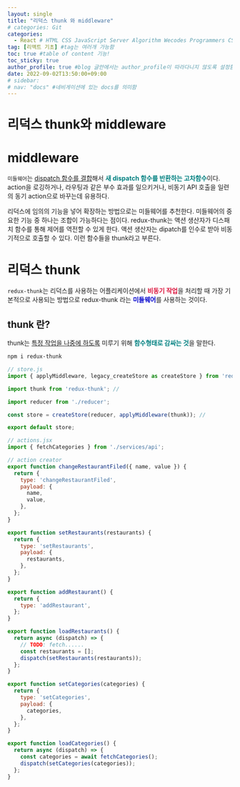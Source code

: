 ```yaml
---
layout: single
title: "리덕스 thunk 와 middleware"
# categories: Git
categories:
  - React # HTML CSS JavaScript Server Algorithm Wecodes Programmers CS Github Blog
tag: [리액트 기초] #tag는 여러개 가능함
toc: true #table of content 기능!
toc_sticky: true
author_profile: true #blog 글안에서는 author_profile이 따라다니지 않도록 설정함
date: 2022-09-02T13:50:00+09:00
# sidebar:
# nav: "docs" #네비게이션에 있는 docs를 의미함
---
```

<style>
.crimson {
  color: crimson;
  font-weight: bold;
}

.mediumblue {
  color: mediumblue;
  font-weight: bold;
}

.teal {
  color: teal;
  font-weight: bold;
}

.forestgreen {
  color: foresgreen;
  font-weight: bold;
}
</style>
# 리덕스 thunk와 middleware
# middleware
`미들웨어`는 <u>dispatch 함수를 결합</u>해서 <span class="teal">새 dispatch 함수를 반환하는 고차함수</span>이다. action을 로깅하거나, 라우팅과 같은 부수 효과를 일으키거나, 비동기 API 호출을 일련의 동기 action으로 바꾸는데 유용하다.

리덕스에 임의의 기능을 넣어 확장하는 방법으로는 미들웨어를 추천한다. 미들웨어의 중요한 기능 중 하나는 조합이 가능하다는 점이다. redux-thunk는 액션 생산자가 디스패치 함수를 통해 제어를 역전할 수 있게 한다. 액션 생산자는 dipatch를 인수로 받아 비동기적으로 호출할 수 있다. 이런 함수들을 thunk라고 부른다.

# 리덕스 thunk
`redux-thunk`는 리덕스를 사용하는 어플리케이션에서 <span class="crimson">비동기 작업</span>을 처리할 때 가장 기본적으로 사용되는 방법으로 redux-thunk 라는 <span class="mediumblue">미들웨어</span>를 사용하는 것이다. 

## thunk 란?
thunk는 <u>특정 작업을 나중에 하도록</u> 미루기 위해 <span class="teal">함수형태로 감싸는 것</span>을 말한다. 






```bash
npm i redux-thunk
```

```jsx
// store.js
import { applyMiddleware, legacy_createStore as createStore } from 'redux';

import thunk from 'redux-thunk'; //

import reducer from './reducer';

const store = createStore(reducer, applyMiddleware(thunk)); //

export default store;
```

```jsx
// actions.jsx
import { fetchCategories } from './services/api';

// action creator
export function changeRestaurantFiled({ name, value }) {
  return {
    type: 'changeRestaurantFiled',
    payload: {
      name,
      value,
    },
  };
}

export function setRestaurants(restaurants) {
  return {
    type: 'setRestaurants',
    payload: {
      restaurants,
    },
  };
}

export function addRestaurant() {
  return {
    type: 'addRestaurant',
  };
}

export function loadRestaurants() {
  return async (dispatch) => {
    // TODO: fetch......
    const restaurants = [];
    dispatch(setRestaurants(restaurants));
  };
}

export function setCategories(categories) {
  return {
    type: 'setCategories',
    payload: {
      categories,
    },
  };
}

export function loadCategories() {
  return async (dispatch) => {
    const categories = await fetchCategories();
    dispatch(setCategories(categories));
  };
}
```


<!-- ① ② ③ ④ ⑤ ⑥ ⑦ ⑧ ⑨-->

<!-- ### 2. Link 넣기

```

유형 1: (설명어를 입력) : [gunhee's coding blog](https://gunhee-jeong.github.io/)
유형 2: (URL 자동연결) : <https://gunhee-jeong.github.io/>
유형 3: (동일 파일 내 '문단으로 이동') : [1. Header로 이동](###-1-header)

```

유형 1: (설명어를 입력) : [gunhee's coding blog](https://gunhee-jeong.github.io/)
유형 2: (URL 자동연결) : <https://gunhee-jeong.github.io/>
유형 3: (동일 파일 내 '문단으로 이동') : [1. Header로 이동](#1-header)
유형 3의 방법

1. 특수문자를 제거
2. 스페이스는 -로 바꾸고
3. 대문자는 소문자로!
   그래서 ### 1. Header -> #1-header

## Link: [google][https://www.google.com/]

### 3. 수평선

```

---

```

---

### 4. 라인 바꾸기

```

스페이스바를 2번 눌러주면 다음칸으로
이동할 수 있어요!

```

---

스페이스바를 2번 눌러주면
다음칸으로 이동할 수 있어요!

### 5. list 만들기

```

1. 1번
2. 2번
3. 3번

- 순서없는 list
  - 순서없는 list
    - 순서없는 list

```

1. 1번
2. 2번
3. 3번

- 순서없는 list
  - 순서없는 list
    - 순서없는 list

---

### 6. font 관련

```

**진하게** -> 볼드
_기울여서_ -> 이탤릭체
~~취소선~~ -> 취소선

<ul>밑줄넣기</ul> -> 밑줄
<span style="color:red">빨간 글씨</span> -> 글자색
이것이 `인라인` 입니다 -> 인라인 코드
```

**진하게** -> 볼드
_기울여서_ -> 이탤릭체
~~취소선~~ -> 취소선
<u>밑줄넣기</u> -> 밑줄
<span style="color:red">빨간 글씨</span>
이것이 `인라인` 입니다 -> 인라인 코드

---

### 7. 인용구문

```
> coding
>
> > JavaScript
> >
> > > 내가 프짱!
```

> coding
>
> > JavaScript
> >
> > > 내가 프짱!

---

### 8. 이미지 삽입

```
유형1: ('사이즈를 조절' -> HTML 태그 사용) : <img src="https://gunhee-jeong.github.io/assets/images/blogLogo.png" width="300" height="200">
유형2: (이미지 삽입 후 -> 링크 걸기)
[![이미지](https://gunhee-jeong.github.io/assets/images/blogLogo/blogLogo.png)](https://gunhee-jeong.github.io/)
```

유형1: ('사이즈를 조절' -> HTML 태그 사용) : <img src="https://gunhee-jeong.github.io/assets/images/blogLogo.png" width="300" height="200">
유형2: (이미지 삽입 후 -> 링크 걸기)
[![이미지](https://gunhee-jeong.github.io/assets/images/blogLogo.png)](https://gunhee-jeong.github.io/)

### 9. 표 만들기

```
||국어|영어|
| :--- | ---: | :--: |
|건희 | 100점 | 100점
|철수 | 100점 | 100점
```

|      |  국어 | 영어  |
| :--- | ----: | :---: |
| 건희 | 100점 | 100점 |
| 철수 | 100점 | 100점 |

> - header를 넣고 싶은 경우 ---을 사용하고 :을 이용하여 정렬에 사용함!

### 10. 토글 만들기

```
<details>
<summary>여기를 누르세요</summary>
<div markdown="1">
숨겨진 내용
</div>
</details>
```

<details>
<summary>여기를 누르세요</summary>
<div markdown="1">
숨겨진 내용
</div>
</details> -->
